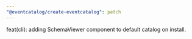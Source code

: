 ```yaml
---
"@eventcatalog/create-eventcatalog": patch
---
```


feat(cli): adding SchemaViewer component to default catalog on install.
